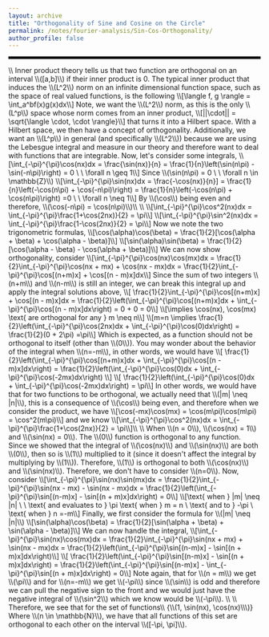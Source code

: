 ```yaml
---
layout: archive
title: "Orthogonality of Sine and Cosine on the Circle"
permalink: /notes/fourier-analysis/Sin-Cos-Orthogonality/
author_profile: false
--- 
```

<hr style="border: 2px solid black;">
\\
Inner product theory tells us that two function are orthogonal on an interval \\([a,b]\\) if their inner product is 0. The typical inner product that induces the \\(L^2\\) norm on an infinite dimensional function space, such as the space of real valued functions, is the following
\\[\langle f, g \rangle = \int_a^bf(x)g(x)dx\\]
Note, we want the \\(L^2\\) norm, as this is the only \\(L^p\\) space whose norm comes from an inner product, 
\\[||\cdot|| = \sqrt{\langle \cdot, \cdot \rangle}\\]
that turns it into a Hilbert space. With a Hilbert space, we then have a concept of orthogonality. Additionally, we want an \\(L^p\\) in general (and specifically \\(L^2\\)) because we are using the Lebesgue integral and measure in our theory and therefore want to deal with functions that are integrable. Now, let's consider some integrals,
\\[\int_{-\pi}^{\pi}\cos(nx)dx = \frac{\sin(nx)}{n} = \frac{1}{n}\left(\sin(n\pi) - \sin(-n\pi)\right) = 0 \ \ \forall n \geq 1\\]
Since \\(\sin(n\pi) = 0 \ \ \forall n \in \mathbb{Z}\\)
\\[\int_{-\pi}^{\pi}\sin(nx)dx = \frac{-\cos(nx)}{n}] = \frac{1}{n}\left(-\cos(n\pi) + \cos(-n\pi)\right) = \frac{1}{n}\left(-\cos(n\pi) + \cos(n\pi)\right) =0 \ \ \forall n \neq 1\\]
By \\(\cos\\) being even and therefore, \\(\cos(-n\pi) = \cos(n\pi)\\)\\
\\
\\[\int_{-\pi}^{\pi}\cos^2(nx)dx = \int_{-\pi}^{\pi}\frac{1+\cos(2nx)}{2} = \pi\\]
\\[\int_{-\pi}^{\pi}\sin^2(nx)dx = \int_{-\pi}^{\pi}\frac{1-\cos(2nx)}{2} = \pi\\]
Now we note the two trigonometric formulas,
\\[\cos(\alpha)\cos(\beta) = \frac{1}{2}[\cos(\alpha + \beta) + \cos(\alpha - \beta)]\\]
\\[\sin(\alpha)\sin(\beta) = \frac{1}{2}[\cos(\alpha - \beta) - \cos(\alpha + \beta)]\\]
We can now show orthogonality, consider
\\[\int_{-\pi}^{\pi}\cos(nx)\cos(mx)dx = \frac{1}{2}\int_{-\pi}^{\pi}\cos(nx + mx) + \cos(nx - mx)dx =  \frac{1}{2}\int_{-\pi}^{\pi}\cos[(n+m)x] + \cos[(n - m)x]dx\\]
Since the sum of two integers \\(n+m\\) and \\(n-m\\) is still an integer, we can break this integral up and apply the integral solutions above,
\\[ \frac{1}{2}\int_{-\pi}^{\pi}\cos[(n+m)x] + \cos[(n - m)x]dx =  \frac{1}{2}\left(\int_{-\pi}^{\pi}\cos[(n+m)x]dx + \int_{-\pi}^{\pi}\cos[(n - m)x]dx\right) = 0 + 0 = 0\\]
\\[\implies \cos(nx), \cos(mx) \text{ are orthogonal for any } m \neq n\\]
\\[m=n \implies \frac{1}{2}\left(\int_{-\pi}^{\pi}\cos(2nx)dx + \int_{-\pi}^{\pi}\cos(0)dx\right) = \frac{1}{2}(0 + 2\pi) =\pi\\]
Which is expected, as a function should not be orthogonal to itself (other than \\(0\\)). You may wonder about the behavior of the integral when \\(n=-m\\), in other words, we would have
\\[ \frac{1}{2}\left(\int_{-\pi}^{\pi}\cos[(n+m)x]dx + \int_{-\pi}^{\pi}\cos[(n - m)x]dx\right) =  \frac{1}{2}\left(\int_{-\pi}^{\pi}\cos(0)dx + \int_{-\pi}^{\pi}\cos(-2mx)dx\right) \\]
\\[ \frac{1}{2}\left(\int_{-\pi}^{\pi}\cos(0)dx + \int_{-\pi}^{\pi}\cos(-2mx)dx\right) = \pi\\]
In other words, we would have that for two functions to be orthogonal, we actually need that \\(|m| \neq |n|\\), this is a consequence of \\(\cos\\) being even, and therefore when we consider the product, we have
\\[\cos(-mx)\cos(mx) = \cos(m\pi)\cos(m\pi) = \cos^2(m\pi)\\]
and we know
\\[\int_{-\pi}^{\pi}\cos^2(nx)dx = \int_{-\pi}^{\pi}\frac{1+\cos(2nx)}{2} = \pi\\]\\
\\
When \\(n = 0\\), \\(\cos(nx) = 1\\) and \\(\sin(nx) = 0\\). The \\(0\\) function is orthogonal to any function. Since we showed that the integral of \\(\cos(nx)\\) and \\(\sin(nx)\\) are both \\(0\\), then so is \\(1\\) multiplied to it (since it doesn't affect the integral by multiplying by \\(1\\)). Therefore, \\(1\\) is orthogonal to both \\(\cos(nx)\\) and \\(\sin(nx)\\). Therefore, we don't have to consider \\(n=0\\). Now, consider
\\[\int_{-\pi}^{\pi}\sin(nx)\sin(mx)dx = \frac{1}{2}\int_{-\pi}^{\pi}\sin(nx - mx) - \sin(nx - mx)dx =  \frac{1}{2}\left(\int_{-\pi}^{\pi}\sin[(n-m)x] - \sin[(n + m)x]dx\right) = 0\\]
\\[\text{ when } |m| \neq |n| \ \ \text{ and evaluates to } \pi \text{ when } m = n \ \text{ and to } -\pi \ \text{ when } n =-m\\]
Finally, we first consider the formula for \\(|m| \neq |n|\\)
\\[\sin(\alpha)\cos(\beta) = \frac{1}{2}[\sin(\alpha + \beta) + \sin(\alpha - \beta)]\\]
We can now handle the integral,
\\[\int_{-\pi}^{\pi}\sin(nx)\cos(mx)dx = \frac{1}{2}\int_{-\pi}^{\pi}\sin(nx + mx) + \sin(nx - mx)dx =  \frac{1}{2}\left(\int_{-\pi}^{\pi}\sin[(n-m)x] - \sin[(n + m)x]dx\right)\\]
\\[  \frac{1}{2}\left(\int_{-\pi}^{\pi}\sin[(n-m)x] - \sin[(n + m)x]dx\right)  =   \frac{1}{2}\left(\int_{-\pi}^{\pi}\sin[(n-m)x] - \int_{-\pi}^{\pi}\sin[(n + m)x]dx\right) = 0\\]
Note again, that for \\(n = m\\) we get \\(\pi\\) and for \\(n=-m\\) we get \\(-\pi\\) since \\(\sin\\) is odd and therefore we can pull the negative sign to the front and we would just have the negative integral of \\(\sin^2\\) which we know would be \\(-\pi\\). \\ 
\\
Therefore, we see that for the set of functions\\
{\\(1, \sin(nx), \cos(nx)\\\)}
Where \\(n \in \mathbb{N}\\), we have that all functions of this set are orthogonal to each other on the interval \\([-\pi, \pi]\\).
